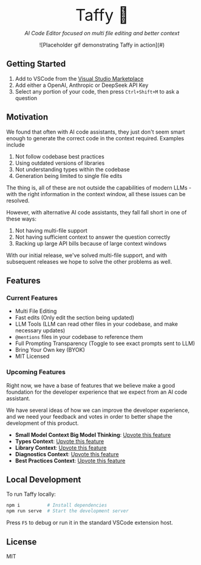<div align="center">
  <p style="font-size: 3em; margin-bottom: 0px;">Taffy 🍬</p>
  <p style="font-style: italic;">AI Code Editor focused on multi file editing and better context</p>
![Placeholder gif demonstrating Taffy in action](#)
</div>


## Getting Started

1. Add to VSCode from the [Visual Studio Marketplace](https://marketplace.visualstudio.com/items?itemName=FireJet.taffy)
2. Add either a OpenAI, Anthropic or DeepSeek API Key
3. Select any portion of your code, then press `Ctrl+Shift+M` to ask a question

## Motivation

We found that often with AI code assistants, they just don't seem smart enough to generate the correct code in the context required. Examples include

1. Not follow codebase best practices
2. Using outdated versions of libraries
3. Not understanding types within the codebase
4. Generation being limited to single file edits

The thing is, all of these are not outside the capabilities of modern LLMs - with the right information in the context window, all these issues can be resolved.

However, with alternative AI code assistants, they fall fall short in one of these ways:

1. Not having multi-file support
2. Not having sufficient context to answer the question correctly
3. Racking up large API bills because of large context windows

With our initial release, we've solved multi-file support, and with subsequent releases we hope to solve the other problems as well.

## Features
### Current Features

- Multi File Editing
- Fast edits (Only edit the section being updated)
- LLM Tools (LLM can read other files in your codebase, and make necessary updates)
- `@mentions` files in your codebase to reference them
- Full Prompting Transparency (Toggle to see exact prompts sent to LLM)
- Bring Your Own key (BYOK)
- MIT Licensed

### Upcoming Features

Right now, we have a base of features that we believe make a good foundation for the developer experience that we expect from an AI code assistant. 

We have several ideas of how we can improve the developer experience, and we need your feedback and votes in order to better shape the development of this product.

- **Small Model Context Big Model Thinking**: [Upvote this feature](#)
- **Types Context**: [Upvote this feature](#)
- **Library Context**: [Upvote this feature](#)
- **Diagnostics Context**: [Upvote this feature](#)
- **Best Practices Context**: [Upvote this feature](#)

## Local Development

To run Taffy locally:

```sh
npm i          # Install dependencies
npm run serve  # Start the development server
```

Press `F5` to debug or run it in the standard VSCode extension host.

## License

MIT
